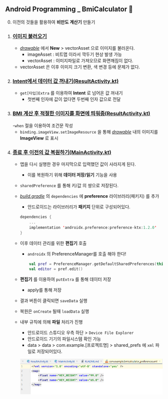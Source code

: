 ## Android Programming _ BmiCalculator 🥃

0. 이전의 것들을 활용하여 **비만도 계산기** 만들기
1. ### [이미지 불러오기](./app/src/main/res/drawable)
    - *[drawable](./app/src/main/res/drawable)* 에서 **New** > vectorAsset 으로 이미지를 불러온다.
        - imageAsset : 비트맵 이라서 깍두기 현상 발생 가능
        - vectorAsset : 이미지파일로 가져오므로 화면깨짐이 없다.
    - vectorAsset 은 이후 이미지 크기 변환, 색 변경 등에 문제가 없다.
2. ### [Intent에서 데이터 값 꺼내기(ResultActivity.kt)](./app/src/main/java/com/example/bmicalculator/ResultActivity.kt)
    - `get[타입]Extra` 를 이용하여 **Intent** 로 넘어온 값 꺼내기
        - 첫번째 인자에 값이 없다면 두번째 인자 값으로 전달
3. ### [BMI 계산 후 적절한 이미지를 화면에 띄워줌(ResultActivity.kt)](./app/src/main/java/com/example/bmicalculator/ResultActivity.kt)
    -`when` 절을 이용하여 조건문 작성
    - `binding.imageView.setImageResource` 을 통해 *[drawable](./app/src/main/res/drawable)* 내의 이미지를 **ImageView** 로 표시
4. ### [종료 후 이전의 값 복원하기(MainActivity.kt)](./app/src/main/java/com/example/bmicalculator/MainActivity.kt)
    - 앱을 다시 실행한 경우 마지막으로 입력했던 값이 사라지게 된다.
        - 이를 복원하기 위해 **데이터 저장/읽기** 기능을 사용
    - `sharedPreference` 를 통해 키/값 의 쌍으로 저장된다.
    - *[build.gradle](./app/build.gradle)* 의 `dependencies` 에 **preference** 라이브러리(패키지) 를 추가
        - 안드로이드는 라이브러리가 **패키지** 단위로 구성되어있다.

        ```kotlin
        dependencies {
            ...
            implementation 'androidx.preference:preference-ktx:1.2.0'
        }
        ```
    - 이후 데이터 관리를 위한 **편집기** 호출
        - `androidx` 의 PreferenceManager를 호출 해야 한다!

        ```kotlin
            val pref = PreferenceManager.getDefaultSharedPreferences(this)
            val editor = pref.edit()
        ```
    - **편집기** 를 이용하여 `putExtra` 를 통해 데이터 저장
        - apply를 통해 저장
    - 결과 버튼이 클릭되면 `saveData` 실행
    - 복원은 `onCreate` 될때 `loadData` 실행
    - 내부 규칙에 의해 **파일** 처리가 진행
        - 안드로이드 스튜디오 우측 하단 > `Device File Explorer`
        - 안드로이드 기기의 파일시스템 확인 가능
        - data > data > com.example.[프로젝트명] > shared_prefs 에 `xml` 파일로 저장되어있다.

        ![](https://github.com/yannJu/AndroidProgramming/blob/master/img/a3_img.PNG)